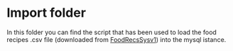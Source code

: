 # Import folder

In this folder you can find the script that has been used to load the food recipes .csv file (downloaded
from [FoodRecsSysv1](https://www.kaggle.com/elisaxxygao/foodrecsysv1?select=raw-data_recipe.csv)) into the 
mysql istance.
